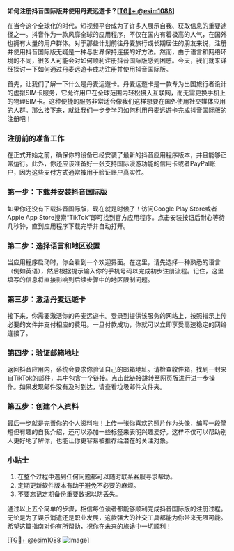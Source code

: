 **如何注册抖音国际版并使用丹麦远遊卡？[[TG💪+ @esim1088](https://t.me/s/esim1088)]**

在当今这个全球化的时代，短视频平台成为了许多人展示自我、获取信息的重要途径之一。抖音作为一款风靡全球的应用程序，不仅在国内有着极高的人气，在国外也拥有大量的用户群体。对于那些计划前往丹麦旅行或长期居住的朋友来说，注册并使用抖音国际版无疑是一种与世界保持连接的好方法。然而，由于语言和网络环境的不同，很多人可能会对如何顺利注册抖音国际版感到困惑。今天，我们就来详细探讨一下如何通过丹麦远遊卡成功注册并使用抖音国际版。

首先，让我们了解一下什么是丹麦远遊卡。丹麦远遊卡是一款专为出国旅行者设计的虚拟SIM卡服务，它允许用户在全球范围内轻松接入互联网，而无需更换手机上的物理SIM卡。这种便捷的服务非常适合像我们这样想要在国外使用社交媒体应用的人群。那么接下来，就让我们一步步学习如何利用丹麦远遊卡完成抖音国际版的注册吧！

### 注册前的准备工作

在正式开始之前，确保你的设备已经安装了最新的抖音应用程序版本，并且能够正常运行。此外，你还应该准备好一张支持国际漫游功能的信用卡或者PayPal账户，因为这些支付方式通常被用于验证账户真实性。

### 第一步：下载并安装抖音国际版

如果你还没有下载抖音国际版，现在就是时候了！访问Google Play Store或者Apple App Store搜索“TikTok”即可找到官方应用程序。点击安装按钮后耐心等待几秒钟，直到应用程序下载完毕并自动打开。

### 第二步：选择语言和地区设置

当应用程序启动时，你会看到一个欢迎界面。在这里，请先选择一种熟悉的语言（例如英语），然后根据提示输入你的手机号码以完成初步注册流程。记住，这里填写的信息将直接影响到后续步骤中的地区限制问题。

### 第三步：激活丹麦远遊卡

接下来，你需要激活你的丹麦远遊卡。登录到提供该服务的网站上，按照指示上传必要的文件并支付相应的费用。一旦付款成功，你就可以立即享受高速稳定的网络连接了。

### 第四步：验证邮箱地址

返回抖音应用内，系统会要求你验证自己的邮箱地址。请检查收件箱，找到一封来自TikTok的邮件，其中包含一个链接。点击此链接跳转至网页版进行进一步操作。如果发现邮件没有及时到达，请查看垃圾邮件文件夹。

### 第五步：创建个人资料

最后一步就是完善你的个人资料啦！上传一张你喜欢的照片作为头像，编写一段简短但有趣的自我介绍，还可以添加一些标签来表明兴趣爱好。这样不仅可以帮助别人更好地了解你，也能让你更容易被推荐给潜在的关注对象。

### 小贴士

1. 在整个过程中遇到任何问题都可以随时联系客服寻求帮助。
2. 定期更新软件版本有助于避免不必要的麻烦。
3. 不要忘记定期备份重要数据以防丢失。

通过以上五个简单的步骤，相信每位读者都能够顺利完成抖音国际版的注册过程。无论是为了娱乐消遣还是职业发展，这款强大的社交工具都能为你带来无限可能。希望这篇指南对你有所帮助，祝你在未来的旅途中一切顺利！

[[TG💪+ @esim1088](https://t.me/s/esim1088) ![Image](https://i.postimg.cc/4NQfJmqS/Snipaste-2025-05-13-00-14-12.png)]